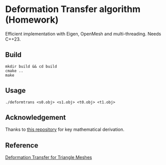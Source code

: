 # Deformation Transfer algorithm (Homework)

Efficient implementation with Eigen, OpenMesh and multi-threading. Needs C++23.

## Build
```
mkdir build && cd build
cmake ..
make
```

## Usage
```
./deformtrans <s0.obj> <s1.obj> <t0.obj> <t1.obj>
```

## Acknowledgement
Thanks to [this repository](https://github.com/mickare/Deformation-Transfer-for-Triangle-Meshes) for key mathematical derivation.

## Reference
[Deformation Transfer for Triangle Meshes](https://people.csail.mit.edu/sumner/research/deftransfer/Sumner2004DTF.pdf)
